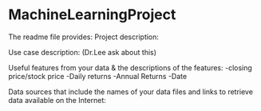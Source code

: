 # MachineLearningProject

The readme file provides:
Project description:



Use case description: (Dr.Lee ask about this)



Useful features from your data & the descriptions of the features:
-closing price/stock price
-Daily returns
-Annual Returns
-Date




Data sources that include the names of your data files and links to retrieve data available on the Internet:

